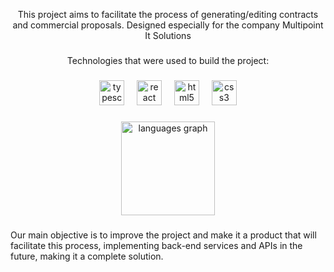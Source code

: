 <p align="center">This project aims to facilitate the process of generating/editing contracts and commercial proposals. Designed especially for the company Multipoint It Solutions</p>

###

<p align="center">Technologies that were used to build the project:</p>

###

<div align="center">
  <img src="https://cdn.jsdelivr.net/gh/devicons/devicon/icons/typescript/typescript-original.svg" height="40" alt="typescript logo"  />
  <img width="12" />
  <img src="https://cdn.jsdelivr.net/gh/devicons/devicon/icons/react/react-original.svg" height="40" alt="react logo"  />
  <img width="12" />
  <img src="https://cdn.jsdelivr.net/gh/devicons/devicon/icons/html5/html5-original.svg" height="40" alt="html5 logo"  />
  <img width="12" />
  <img src="https://cdn.jsdelivr.net/gh/devicons/devicon/icons/css3/css3-original.svg" height="40" alt="css3 logo"  />
</div>

###

<div align="center">
  <img src="https://github-readme-stats.vercel.app/api/top-langs?username=leonardoasciuticarmagnani&locale=en&hide_title=true&layout=compact&card_width=320&langs_count=4&theme=onedark&hide_border=false&order=2" height="150" alt="languages graph"  />
</div>

###

<p align="left">Our main objective is to improve the project and make it a product that will facilitate this process, implementing back-end services and APIs in the future, making it a complete solution.</p>

###
